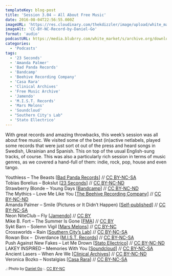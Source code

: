 ```yaml
---
templateKey: blog-post
title: 'Session 3.04 – All About Free Music'
date: 2016-08-04T22:56:55.000Z
imageURL: 'https://res.cloudinary.com/thekdizzler/image/upload/white_market/2016/08/CC-BY-NC-Record-by-Daniel-Go-1.jpg'
imageAlt: 'CC-BY-NC-Record-by-Daniel-Go'
format: 'audio'
podcastURL: https://media.blubrry.com/white_market/s/archive.org/download/WhiteMarket20160804Session304/WhiteMarket-20160804-Session304.mp3
categories:
  - 'Podcasts'
tags:
  - '23 Seconds'
  - 'Amanda Palmer'
  - 'Bad Panda Records'
  - 'Bandcamp'
  - 'Beehive Recording Company'
  - 'Casa Rara'
  - 'Clinical Archives'
  - 'Free Music Archive'
  - 'Jamendo'
  - 'M.I.S.T. Records'
  - 'Mars Melons'
  - 'Soundcloud'
  - "Southern City's Lab"
  - 'Stato Ellectrico'
---
```


With great records and amazing throwbacks, this week’s session was all about free music. We visited some of the best (in)active netlabels, played some records that were just sort ot out of the press and heard songs in Swedish, Ukrainian and Spanish. This on top of the usual English-sung tracks, of course. This was also a particularly rich session in terms of music genres, as we covered a hand-full of them: indie, rock, pop, house and even tango.

Youthless – The Beasts \[[Bad Panda Records](https://badpandarecords.wordpress.com/2012/01/31/badpanda113/)\] // [CC BY-NC-SA](https://creativecommons.org/licenses/by-nc-sa/4.0/)  
Tobias Borelius – Bokslut \[[23 Seconds](https://www.23seconds.org/066.html)\] // [CC BY-NC-ND](https://creativecommons.org/licenses/by-nc-nd/3.0/)  
Strawberry Blonde – Young Days \[[Bandcamp](https://strawberryblondelovesyou.bandcamp.com/album/better-still)\] // [CC BY-NC-ND](https://creativecommons.org/licenses/by-nc-nd/3.0/)  
The Mythics – Love Me Like You \[[The Beehive Recording Company](http://freemusicarchive.org/music/The_Mythics/Love_Me_Like_You/)\] // [CC BY-NC-ND](https://creativecommons.org/licenses/by-nc-nd/3.0/)  
Amanda Palmer – Smile (Pictures or It Didn’t Happen) \[[Self-published](http://shop.amandapalmer.net/collections/digital/products/theatre-is-evil)\] // [CC BY-NC-SA](https://creativecommons.org/licenses/by-nc-sa/4.0/)  
Neon NiteClub – Fly \[[Jamendo](https://www.jamendo.com/album/157549/her)\] // [CC BY](https://creativecommons.org/licenses/by/2.0/)  
Mike B. Fort – The Summer Is Gone \[[FMA](http://freemusicarchive.org/music/Mike_BFort/The_Single/)\] // [CC BY](https://creativecommons.org/licenses/by/4.0/)  
Sykt Barn – Solemn Vigil \[[Mars Melons](http://www.marsmelons.com/mmx102-sykt-barn-jord/)\] // [CC BY-NC](https://creativecommons.org/licenses/by-nc/3.0/)  
Crossworlds – Rain \[[Southern City’s Lab](http://www.southerncitylab.net/2015/10/SCL172.html)\] // [CC BY-NC-SA](https://creativecommons.org/licenses/by-nc-sa/4.0/)  
Rowan Box –  Diverdance \[[M.I.S.T. Records](http://en-mistrecords.blogspot.co.uk/2016/01/mist185-rowan-box-aftermath.html)\] // [CC BY-NC-SA](https://creativecommons.org/licenses/by-nc-sa/4.0/)  
Push Against New Fakes – Let Me Drown \[[Stato Ellectrico](http://statoelettrico.net/netlabel/release/push-against-new-fakes-immortality/)\] // [CC BY-NC-ND](https://creativecommons.org/licenses/by-nc-nd/3.0/)  
LAKEY INSPIRED – Memories With You \[[Soundcloud](https://soundcloud.com/lakeyinspired/memories-with-you)\] // [CC BY-NC-SA](https://creativecommons.org/licenses/by-nc-sa/4.0/)  
Ancient Lasers – When Are We \[[Clinical Archives](http://clinicalarchives.blogspot.co.uk/2013/07/ca519-ancient-lasers-you-in-future.html)\] // [CC BY-NC-ND](https://creativecommons.org/licenses/by-nc-nd/3.0/)  
Veronica Bozko – Nostalgias \[[Casa Rara](https://soundcloud.com/netlabelcasararanetlabelday2016/sets/nostalgias-by-veronica-bozkonetlabel-day-2016-casa-rara-release-0005)\] // [CC BY-NC-SA](https://creativecommons.org/licenses/by-nc-sa/4.0/)

<small>.: Photo by [Daniel Go](https://www.flickr.com/photos/danielygo/14936606287/) :. [CC BY-NC](https://creativecommons.org/licenses/by-nc/2.0/)</small>
